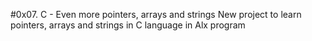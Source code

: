 #0x07. C - Even more pointers, arrays and strings
New project to learn pointers, arrays and strings in C language in Alx program